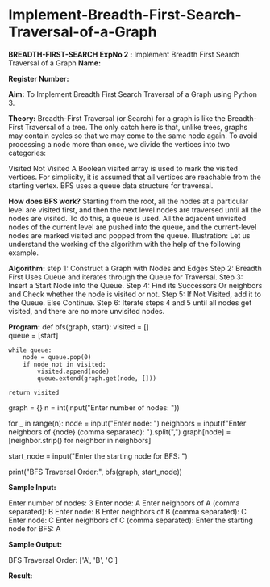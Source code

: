 # Implement-Breadth-First-Search-Traversal-of-a-Graph
**BREADTH-FIRST-SEARCH**
**ExpNo 2 :** Implement Breadth First Search Traversal of a Graph
**Name:**

**Register Number:**

**Aim:**
To Implement Breadth First Search Traversal of a Graph using Python 3.

**Theory:**
Breadth-First Traversal (or Search) for a graph is like the Breadth-First Traversal of a tree. The only catch here is that, unlike trees, graphs may contain cycles so that we may come to the same node again. To avoid processing a node more than once, we divide the vertices into two categories:

Visited
Not Visited
A Boolean visited array is used to mark the visited vertices. For simplicity, it is assumed that all vertices are reachable from the starting vertex. BFS uses a queue data structure for traversal.

**How does BFS work?**
Starting from the root, all the nodes at a particular level are visited first, and then the next level nodes are traversed until all the nodes are visited. To do this, a queue is used. All the adjacent unvisited nodes of the current level are pushed into the queue, and the current-level nodes are marked visited and popped from the queue. Illustration: Let us understand the working of the algorithm with the help of the following example. 

**Algorithm:**
step 1: Construct a Graph with Nodes and Edges
Step 2: Breadth First Uses Queue and iterates through the Queue for Traversal.
Step 3: Insert a Start Node into the Queue.
Step 4: Find its Successors Or neighbors and Check whether the node is visited or not.
Step 5: If Not Visited, add it to the Queue. Else Continue.
Step 6: Iterate steps 4 and 5 until all nodes get visited, and there are no more unvisited nodes.

**Program:**
def bfs(graph, start):
    visited = []  
    queue = [start]  

    while queue:
        node = queue.pop(0)  
        if node not in visited:
            visited.append(node)  
            queue.extend(graph.get(node, []))  

    return visited

graph = {}
n = int(input("Enter number of nodes: "))  

for _ in range(n):
    node = input("Enter node: ")
    neighbors = input(f"Enter neighbors of {node} (comma separated): ").split(",")
    graph[node] = [neighbor.strip() for neighbor in neighbors]  

start_node = input("Enter the starting node for BFS: ")


print("BFS Traversal Order:", bfs(graph, start_node))

**Sample Input:**

Enter number of nodes: 3
Enter node: A
Enter neighbors of A (comma separated): B
Enter node: B
Enter neighbors of B (comma separated): C
Enter node: C
Enter neighbors of C (comma separated): 
Enter the starting node for BFS: A

**Sample Output:**

BFS Traversal Order: ['A', 'B', 'C']


**Result:**

